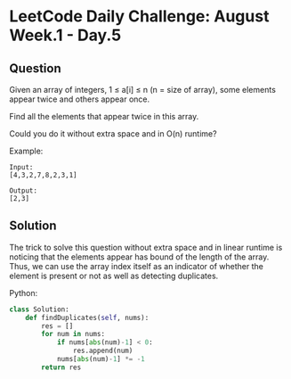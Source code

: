 # LeetCode Daily Challenge: August Week.1 - Day.5

## Question

Given an array of integers, 1 ≤ a[i] ≤ n (n = size of array), some elements
appear twice and others appear once.

Find all the elements that appear twice in this array.

Could you do it without extra space and in O(n) runtime?

Example:

```
Input:
[4,3,2,7,8,2,3,1]

Output:
[2,3]
```

## Solution

The trick to solve this question without extra space and in linear runtime is
noticing that the elements appear has bound of the length of the array. Thus,
we can use the array index itself as an indicator of whether the element is
present or not as well as detecting duplicates.

Python:

```python
class Solution:
    def findDuplicates(self, nums):
        res = []
        for num in nums:
            if nums[abs(num)-1] < 0:
                res.append(num)
            nums[abs(num)-1] *= -1
        return res
```
